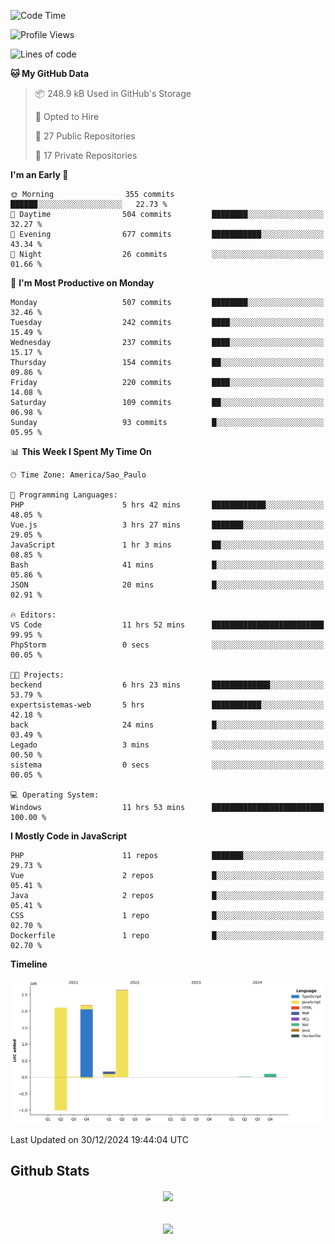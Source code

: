  
<!--START_SECTION:waka-->
![Code Time](http://img.shields.io/badge/Code%20Time-1%2C733%20hrs%202%20mins-blue)

![Profile Views](http://img.shields.io/badge/Profile%20Views-10-blue)

![Lines of code](https://img.shields.io/badge/From%20Hello%20World%20I%27ve%20Written-7.2%20million%20lines%20of%20code-blue)

**🐱 My GitHub Data** 

> 📦 248.9 kB Used in GitHub's Storage 
 > 
> 💼 Opted to Hire
 > 
> 📜 27 Public Repositories 
 > 
> 🔑 17 Private Repositories 
 > 
**I'm an Early 🐤** 

```text
🌞 Morning                355 commits         ██████░░░░░░░░░░░░░░░░░░░   22.73 % 
🌆 Daytime                504 commits         ████████░░░░░░░░░░░░░░░░░   32.27 % 
🌃 Evening                677 commits         ███████████░░░░░░░░░░░░░░   43.34 % 
🌙 Night                  26 commits          ░░░░░░░░░░░░░░░░░░░░░░░░░   01.66 % 
```
📅 **I'm Most Productive on Monday** 

```text
Monday                   507 commits         ████████░░░░░░░░░░░░░░░░░   32.46 % 
Tuesday                  242 commits         ████░░░░░░░░░░░░░░░░░░░░░   15.49 % 
Wednesday                237 commits         ████░░░░░░░░░░░░░░░░░░░░░   15.17 % 
Thursday                 154 commits         ██░░░░░░░░░░░░░░░░░░░░░░░   09.86 % 
Friday                   220 commits         ████░░░░░░░░░░░░░░░░░░░░░   14.08 % 
Saturday                 109 commits         ██░░░░░░░░░░░░░░░░░░░░░░░   06.98 % 
Sunday                   93 commits          █░░░░░░░░░░░░░░░░░░░░░░░░   05.95 % 
```


📊 **This Week I Spent My Time On** 

```text
🕑︎ Time Zone: America/Sao_Paulo

💬 Programming Languages: 
PHP                      5 hrs 42 mins       ████████████░░░░░░░░░░░░░   48.05 % 
Vue.js                   3 hrs 27 mins       ███████░░░░░░░░░░░░░░░░░░   29.05 % 
JavaScript               1 hr 3 mins         ██░░░░░░░░░░░░░░░░░░░░░░░   08.85 % 
Bash                     41 mins             █░░░░░░░░░░░░░░░░░░░░░░░░   05.86 % 
JSON                     20 mins             █░░░░░░░░░░░░░░░░░░░░░░░░   02.91 % 

🔥 Editors: 
VS Code                  11 hrs 52 mins      █████████████████████████   99.95 % 
PhpStorm                 0 secs              ░░░░░░░░░░░░░░░░░░░░░░░░░   00.05 % 

🐱‍💻 Projects: 
beckend                  6 hrs 23 mins       █████████████░░░░░░░░░░░░   53.79 % 
expertsistemas-web       5 hrs               ███████████░░░░░░░░░░░░░░   42.18 % 
back                     24 mins             █░░░░░░░░░░░░░░░░░░░░░░░░   03.49 % 
Legado                   3 mins              ░░░░░░░░░░░░░░░░░░░░░░░░░   00.50 % 
sistema                  0 secs              ░░░░░░░░░░░░░░░░░░░░░░░░░   00.05 % 

💻 Operating System: 
Windows                  11 hrs 53 mins      █████████████████████████   100.00 % 
```

**I Mostly Code in JavaScript** 

```text
PHP                      11 repos            ███████░░░░░░░░░░░░░░░░░░   29.73 % 
Vue                      2 repos             █░░░░░░░░░░░░░░░░░░░░░░░░   05.41 % 
Java                     2 repos             █░░░░░░░░░░░░░░░░░░░░░░░░   05.41 % 
CSS                      1 repo              █░░░░░░░░░░░░░░░░░░░░░░░░   02.70 % 
Dockerfile               1 repo              █░░░░░░░░░░░░░░░░░░░░░░░░   02.70 % 
```



**Timeline**

![Lines of Code chart](https://raw.githubusercontent.com/MaueDev/MaueDev/main/assets/bar_graph.png)


 Last Updated on 30/12/2024 19:44:04 UTC
<!--END_SECTION:waka-->

## Github Stats  
<div align="center"><img src="https://github-readme-stats.vercel.app/api/top-langs/?username=MaueDev&hide_border=true&layout=compact" align="center" /></div>  

<br/>  

<br/>  

<div align="center">
<img src="https://komarev.com/ghpvc/?username=MaueDev&&style=flat-square" align="center" />
</div>  
  
